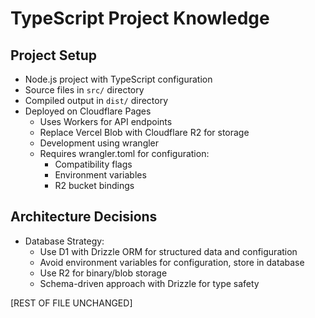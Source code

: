 # TypeScript Project Knowledge

## Project Setup
- Node.js project with TypeScript configuration
- Source files in `src/` directory
- Compiled output in `dist/` directory
- Deployed on Cloudflare Pages
  - Uses Workers for API endpoints
  - Replace Vercel Blob with Cloudflare R2 for storage
  - Development using wrangler
  - Requires wrangler.toml for configuration:
    - Compatibility flags
    - Environment variables
    - R2 bucket bindings

## Architecture Decisions
- Database Strategy:
  - Use D1 with Drizzle ORM for structured data and configuration
  - Avoid environment variables for configuration, store in database
  - Use R2 for binary/blob storage
  - Schema-driven approach with Drizzle for type safety

[REST OF FILE UNCHANGED]
